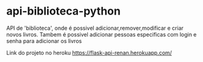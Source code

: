 # api-biblioteca-python
API de 'biblioteca', onde é possivel adicionar,remover,modificar e criar novos livros. Tambem é possivel adicionar pessoas especificas com login e senha para adicionar os livros

Link do projeto no heroku
https://flask-api-renan.herokuapp.com/
